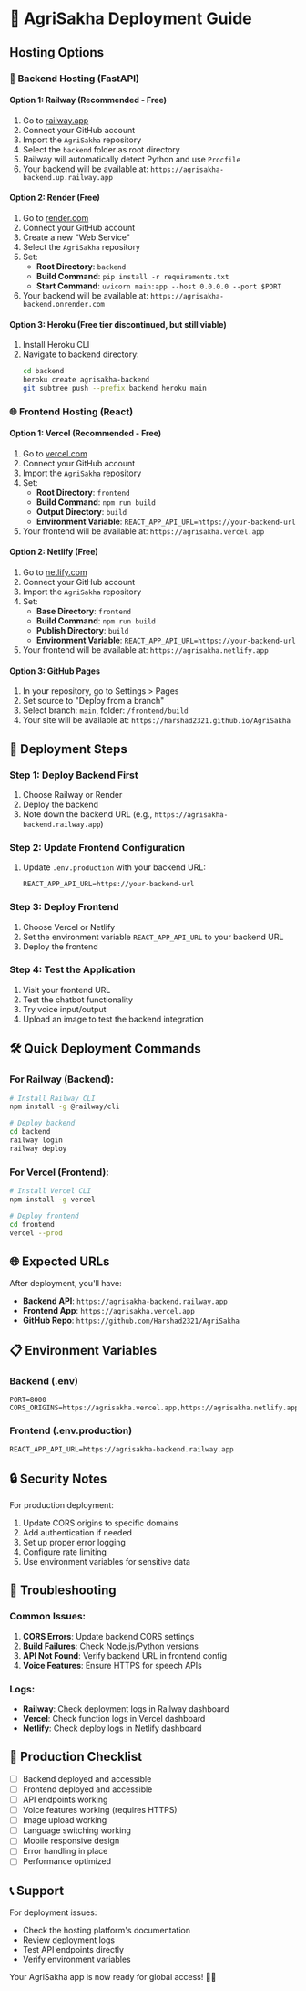 # 🚀 AgriSakha Deployment Guide

## Hosting Options

### 🔧 Backend Hosting (FastAPI)

#### Option 1: Railway (Recommended - Free)
1. Go to [railway.app](https://railway.app)
2. Connect your GitHub account
3. Import the `AgriSakha` repository
4. Select the `backend` folder as root directory
5. Railway will automatically detect Python and use `Procfile`
6. Your backend will be available at: `https://agrisakha-backend.up.railway.app`

#### Option 2: Render (Free)
1. Go to [render.com](https://render.com)
2. Connect your GitHub account
3. Create a new "Web Service"
4. Select the `AgriSakha` repository
5. Set:
   - **Root Directory**: `backend`
   - **Build Command**: `pip install -r requirements.txt`
   - **Start Command**: `uvicorn main:app --host 0.0.0.0 --port $PORT`
6. Your backend will be available at: `https://agrisakha-backend.onrender.com`

#### Option 3: Heroku (Free tier discontinued, but still viable)
1. Install Heroku CLI
2. Navigate to backend directory:
   ```bash
   cd backend
   heroku create agrisakha-backend
   git subtree push --prefix backend heroku main
   ```

### 🌐 Frontend Hosting (React)

#### Option 1: Vercel (Recommended - Free)
1. Go to [vercel.com](https://vercel.com)
2. Connect your GitHub account
3. Import the `AgriSakha` repository
4. Set:
   - **Root Directory**: `frontend`
   - **Build Command**: `npm run build`
   - **Output Directory**: `build`
   - **Environment Variable**: `REACT_APP_API_URL=https://your-backend-url`
5. Your frontend will be available at: `https://agrisakha.vercel.app`

#### Option 2: Netlify (Free)
1. Go to [netlify.com](https://netlify.com)
2. Connect your GitHub account
3. Import the `AgriSakha` repository
4. Set:
   - **Base Directory**: `frontend`
   - **Build Command**: `npm run build`
   - **Publish Directory**: `build`
   - **Environment Variable**: `REACT_APP_API_URL=https://your-backend-url`
5. Your frontend will be available at: `https://agrisakha.netlify.app`

#### Option 3: GitHub Pages
1. In your repository, go to Settings > Pages
2. Set source to "Deploy from a branch"
3. Select branch: `main`, folder: `/frontend/build`
4. Your site will be available at: `https://harshad2321.github.io/AgriSakha`

## 🔄 Deployment Steps

### Step 1: Deploy Backend First
1. Choose Railway or Render
2. Deploy the backend
3. Note down the backend URL (e.g., `https://agrisakha-backend.railway.app`)

### Step 2: Update Frontend Configuration
1. Update `.env.production` with your backend URL:
   ```
   REACT_APP_API_URL=https://your-backend-url
   ```

### Step 3: Deploy Frontend
1. Choose Vercel or Netlify
2. Set the environment variable `REACT_APP_API_URL` to your backend URL
3. Deploy the frontend

### Step 4: Test the Application
1. Visit your frontend URL
2. Test the chatbot functionality
3. Try voice input/output
4. Upload an image to test the backend integration

## 🛠️ Quick Deployment Commands

### For Railway (Backend):
```bash
# Install Railway CLI
npm install -g @railway/cli

# Deploy backend
cd backend
railway login
railway deploy
```

### For Vercel (Frontend):
```bash
# Install Vercel CLI
npm install -g vercel

# Deploy frontend
cd frontend
vercel --prod
```

## 🌐 Expected URLs

After deployment, you'll have:
- **Backend API**: `https://agrisakha-backend.railway.app`
- **Frontend App**: `https://agrisakha.vercel.app`
- **GitHub Repo**: `https://github.com/Harshad2321/AgriSakha`

## 📋 Environment Variables

### Backend (.env)
```
PORT=8000
CORS_ORIGINS=https://agrisakha.vercel.app,https://agrisakha.netlify.app
```

### Frontend (.env.production)
```
REACT_APP_API_URL=https://agrisakha-backend.railway.app
```

## 🔒 Security Notes

For production deployment:
1. Update CORS origins to specific domains
2. Add authentication if needed
3. Set up proper error logging
4. Configure rate limiting
5. Use environment variables for sensitive data

## 🚨 Troubleshooting

### Common Issues:
1. **CORS Errors**: Update backend CORS settings
2. **Build Failures**: Check Node.js/Python versions
3. **API Not Found**: Verify backend URL in frontend config
4. **Voice Features**: Ensure HTTPS for speech APIs

### Logs:
- **Railway**: Check deployment logs in Railway dashboard
- **Vercel**: Check function logs in Vercel dashboard
- **Netlify**: Check deploy logs in Netlify dashboard

## 🎯 Production Checklist

- [ ] Backend deployed and accessible
- [ ] Frontend deployed and accessible
- [ ] API endpoints working
- [ ] Voice features working (requires HTTPS)
- [ ] Image upload working
- [ ] Language switching working
- [ ] Mobile responsive design
- [ ] Error handling in place
- [ ] Performance optimized

## 📞 Support

For deployment issues:
- Check the hosting platform's documentation
- Review deployment logs
- Test API endpoints directly
- Verify environment variables

Your AgriSakha app is now ready for global access! 🌾🚀